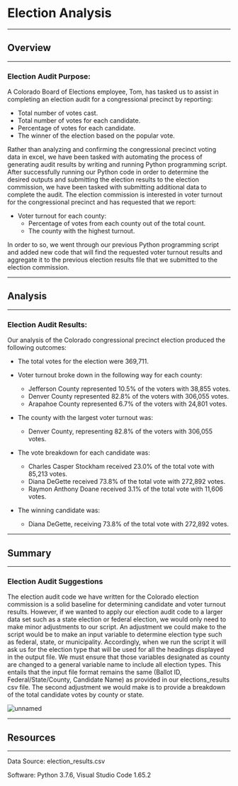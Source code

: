 # Election Analysis
---
## Overview
---
### Election Audit Purpose:

A Colorado Board of Elections employee, Tom, has tasked us to assist in completing an election audit for a congressional precinct by reporting:
  
  * Total number of votes cast. 
  * Total number of votes for each candidate. 
  * Percentage of votes for each candidate. 
  * The winner of the election based on the popular vote.

Rather than analyzing and confirming the congressional precinct voting data in excel, we have been tasked with automating the process of generating audit results by writing and running Python programming script. After successfully running our Python code in order to determine the desired outputs and submitting the election results to the election commission, we have been tasked with submitting additional data to complete the audit. The election commission is interested in voter turnout for the congressional precinct and has requested that we report:
	
  * Voter turnout for each county:
	* Percentage of votes from each county out of the total count.
	* The county with the highest turnout.

In order to so, we went through our previous Python programming script and added new code that will find the requested voter turnout results and aggregate it to the previous election results file that we submitted to the election commission. 

---
## Analysis
---
### Election Audit Results:

Our analysis of the Colorado congressional precinct election produced the following outcomes:
	
  * The total votes for the election were 369,711.
  
  * Voter turnout broke down in the following way for each county:
    * Jefferson County represented 10.5% of the voters with 38,855 votes.
    * Denver County represented 82.8% of the voters with 306,055 votes.
    * Arapahoe County represented 6.7% of the voters with 24,801 votes.
  
  * The county with the largest voter turnout was:
    * Denver County, representing 82.8% of the voters with 306,055 votes.

  * The vote breakdown for each candidate was:
    * Charles Casper Stockham received 23.0% of the total vote with 85,213 votes.
    * Diana DeGette received 73.8% of the total vote with 272,892 votes.
    * Raymon Anthony Doane received 3.1% of the total vote with 11,606 votes.

  * The winning candidate was:
    * Diana DeGette, receiving 73.8% of the total vote with 272,892 votes.

---
## Summary
---
### Election Audit Suggestions

The election audit code we have written for the Colorado election commission is a solid baseline for determining candidate and voter turnout results. However, if we wanted to apply our election audit code to a larger data set such as a state election or federal election, we would only need to make minor adjustments to our script. An adjustment we could make to the script would be to make an input variable to determine election type such as federal, state, or municipality. Accordingly, when we run the script it will ask us for the election type that will be used for all the headings displayed in the output file. We must ensure that those variables designated as county are changed to a general variable name to include all election types. This entails that the input file format remains the same (Ballot ID, Federal/State/County, Candidate Name) as provided in our elections_results csv file.
The second adjustment we would make is to provide a breakdown of the total candidate votes by county or state. 

![unnamed](https://user-images.githubusercontent.com/99817571/157934067-02718632-7437-461e-be3e-11704ab03657.jpg)

---
## Resources
---
Data Source: election_results.csv

Software: Python 3.7.6, Visual Studio Code 1.65.2


